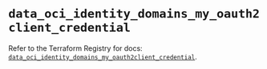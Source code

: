 # `data_oci_identity_domains_my_oauth2client_credential`

Refer to the Terraform Registry for docs: [`data_oci_identity_domains_my_oauth2client_credential`](https://registry.terraform.io/providers/oracle/oci/7.19.0/docs/data-sources/identity_domains_my_oauth2client_credential).
